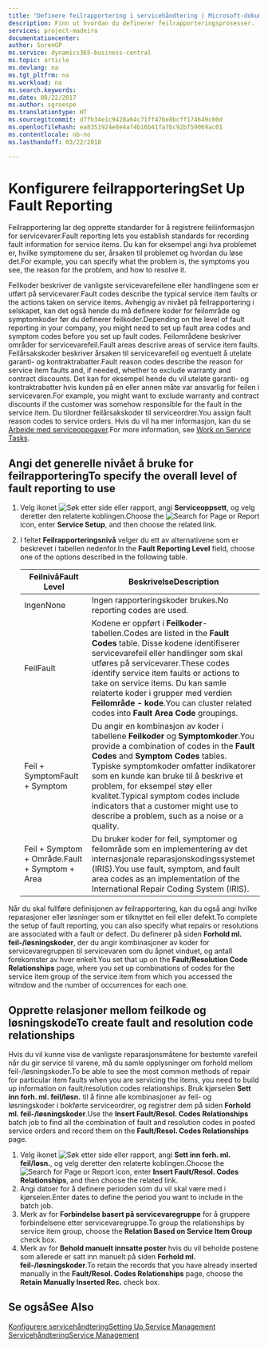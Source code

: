 ```yaml
---
title: "Definere feilrapportering i servicehåndtering | Microsoft-dokumentasjon"
description: Finn ut hvordan du definerer feilrapporteringsprosesser.
services: project-madeira
documentationcenter: 
author: SorenGP
ms.service: dynamics365-business-central
ms.topic: article
ms.devlang: na
ms.tgt_pltfrm: na
ms.workload: na
ms.search.keywords: 
ms.date: 08/22/2017
ms.author: sgroespe
ms.translationtype: HT
ms.sourcegitcommit: d7fb34e1c9428a64c71ff47be8bcff174649c00d
ms.openlocfilehash: ea8351924e8e4af4b16b41fa7bc92bf59069ac01
ms.contentlocale: nb-no
ms.lasthandoff: 03/22/2018

---
```


# <a name="set-up-fault-reporting"></a><span data-ttu-id="3f908-103">Konfigurere feilrapportering</span><span class="sxs-lookup"><span data-stu-id="3f908-103">Set Up Fault Reporting</span></span>
<span data-ttu-id="3f908-104">Feilrapportering lar deg opprette standarder for å registrere feilinformasjon for servicevarer.</span><span class="sxs-lookup"><span data-stu-id="3f908-104">Fault reporting lets you establish standards for recording fault information for service items.</span></span> <span data-ttu-id="3f908-105">Du kan for eksempel angi hva problemet er, hvilke symptomene du ser, årsaken til problemet og hvordan du løse det.</span><span class="sxs-lookup"><span data-stu-id="3f908-105">For example, you can specify what the problem is, the symptoms you see, the reason for the problem, and how to resolve it.</span></span>  

<span data-ttu-id="3f908-106">Feilkoder beskriver de vanligste servicevarefeilene eller handlingene som er utført på servicevarer.</span><span class="sxs-lookup"><span data-stu-id="3f908-106">Fault codes describe the typical service item faults or the actions taken on service items.</span></span> <span data-ttu-id="3f908-107">Avhengig av nivået på feilrapportering i selskapet, kan det også hende du må definere koder for feilområde og symptomkoder før du definerer feilkoder.</span><span class="sxs-lookup"><span data-stu-id="3f908-107">Depending on the level of fault reporting in your company, you might need to set up fault area codes and symptom codes before you set up fault codes.</span></span> <span data-ttu-id="3f908-108">Feilområdene beskriver områder for servicevarefeil.</span><span class="sxs-lookup"><span data-stu-id="3f908-108">Fault areas descrive areas of service item faults.</span></span> <span data-ttu-id="3f908-109">Feilårsakskoder beskriver årsaken til servicevarefeil og eventuelt å utelate garanti- og kontraktrabatter.</span><span class="sxs-lookup"><span data-stu-id="3f908-109">Fault reason codes describe the reason for service item faults and, if needed, whether to exclude warranty and contract discounts.</span></span> <span data-ttu-id="3f908-110">Det kan for eksempel hende du vil utelate garanti- og kontraktrabatter hvis kunden på en eller annen måte var ansvarlig for feilen i servicevaren.</span><span class="sxs-lookup"><span data-stu-id="3f908-110">For example, you might want to exclude warranty and contract discounts if the customer was somehow responsible for the fault in the service item.</span></span> <span data-ttu-id="3f908-111">Du tilordner feilårsakskoder til serviceordrer.</span><span class="sxs-lookup"><span data-stu-id="3f908-111">You assign fault reason codes to service orders.</span></span> <span data-ttu-id="3f908-112">Hvis du vil ha mer informasjon, kan du se [Arbeide med serviceoppgaver](service-how-to-work-on-service-tasks.md).</span><span class="sxs-lookup"><span data-stu-id="3f908-112">For more information, see [Work on Service Tasks](service-how-to-work-on-service-tasks.md).</span></span>  

## <a name="to-specify-the-overall-level-of-fault-reporting-to-use"></a><span data-ttu-id="3f908-113">Angi det generelle nivået å bruke for feilrapportering</span><span class="sxs-lookup"><span data-stu-id="3f908-113">To specify the overall level of fault reporting to use</span></span>
1. <span data-ttu-id="3f908-114">Velg ikonet ![Søk etter side eller rapport](media/ui-search/search_small.png "Søk etter side eller rapport"), angi **Serviceoppsett**, og velg deretter den relaterte koblingen.</span><span class="sxs-lookup"><span data-stu-id="3f908-114">Choose the ![Search for Page or Report](media/ui-search/search_small.png "Search for Page or Report icon") icon, enter **Service Setup**, and then choose the related link.</span></span> 
2. <span data-ttu-id="3f908-115">I feltet **Feilrapporteringsnivå** velger du ett av alternativene som er beskrevet i tabellen nedenfor.</span><span class="sxs-lookup"><span data-stu-id="3f908-115">In the **Fault Reporting Level** field, choose one of the options described in the following table.</span></span>  
  
    |<span data-ttu-id="3f908-116">**Feilnivå**</span><span class="sxs-lookup"><span data-stu-id="3f908-116">**Fault Level**</span></span>|<span data-ttu-id="3f908-117">**Beskrivelse**</span><span class="sxs-lookup"><span data-stu-id="3f908-117">**Description**</span></span>|  
    |------------|-------------|  
    |<span data-ttu-id="3f908-118">Ingen</span><span class="sxs-lookup"><span data-stu-id="3f908-118">None</span></span> | <span data-ttu-id="3f908-119">Ingen rapporteringskoder brukes.</span><span class="sxs-lookup"><span data-stu-id="3f908-119">No reporting codes are used.</span></span>|  
    |<span data-ttu-id="3f908-120">Feil</span><span class="sxs-lookup"><span data-stu-id="3f908-120">Fault</span></span> | <span data-ttu-id="3f908-121">Kodene er oppført i **Feilkoder**-tabellen.</span><span class="sxs-lookup"><span data-stu-id="3f908-121">Codes are listed in the **Fault Codes** table.</span></span> <span data-ttu-id="3f908-122">Disse kodene identifiserer servicevarefeil eller handlinger som skal utføres på servicevarer.</span><span class="sxs-lookup"><span data-stu-id="3f908-122">These codes identify service item faults or actions to take on service items.</span></span> <span data-ttu-id="3f908-123">Du kan samle relaterte koder i grupper med verdien **Feilområde - kode**.</span><span class="sxs-lookup"><span data-stu-id="3f908-123">You can cluster related codes into **Fault Area Code** groupings.</span></span>|  
    |<span data-ttu-id="3f908-124">Feil + Symptom</span><span class="sxs-lookup"><span data-stu-id="3f908-124">Fault + Symptom</span></span> | <span data-ttu-id="3f908-125">Du angir en kombinasjon av koder i tabellene **Feilkoder** og **Symptomkoder**.</span><span class="sxs-lookup"><span data-stu-id="3f908-125">You provide a combination of codes in the **Fault Codes** and **Symptom Codes** tables.</span></span> <span data-ttu-id="3f908-126">Typiske symptomkoder omfatter indikatorer som en kunde kan bruke til å beskrive et problem, for eksempel støy eller kvalitet.</span><span class="sxs-lookup"><span data-stu-id="3f908-126">Typical symptom codes include indicators that a customer might use to describe a problem, such as a noise or a quality.</span></span>|  
    |<span data-ttu-id="3f908-127">Feil + Symptom + Område.</span><span class="sxs-lookup"><span data-stu-id="3f908-127">Fault + Symptom + Area</span></span> | <span data-ttu-id="3f908-128">Du bruker koder for feil, symptomer og feilområde som en implementering av det internasjonale reparasjonskodingssystemet (IRIS).</span><span class="sxs-lookup"><span data-stu-id="3f908-128">You use fault, symptom, and fault area codes as an implementation of the International Repair Coding System (IRIS).</span></span>|  
  
<span data-ttu-id="3f908-129">Når du skal fullføre definisjonen av feilrapportering, kan du også angi hvilke reparasjoner eller løsninger som er tilknyttet en feil eller defekt.</span><span class="sxs-lookup"><span data-stu-id="3f908-129">To complete the setup of fault reporting, you can also specify what repairs or resolutions are associated with a fault or defect.</span></span> <span data-ttu-id="3f908-130">Du definerer på siden **Forhold ml. feil-/løsningskoder**, der du angir kombinasjoner av koder for servicevaregruppen til servicevaren som du åpnet vinduet, og antall forekomster av hver enkelt.</span><span class="sxs-lookup"><span data-stu-id="3f908-130">You set that up on the **Fault/Resolution Code Relationships** page, where you set up combinations of codes for the service item group of the service item from which you accessed the witndow and the number of occurrences for each one.</span></span>

## <a name="to-create-fault-and-resolution-code-relationships"></a><span data-ttu-id="3f908-131">Opprette relasjoner mellom feilkode og løsningskode</span><span class="sxs-lookup"><span data-stu-id="3f908-131">To create fault and resolution code relationships</span></span>
<!--this needs to go in a working with topic-->
<span data-ttu-id="3f908-132">Hvis du vil kunne vise de vanligste reparasjonsmåtene for bestemte varefeil når du gir service til varene, må du samle opplysninger om forhold mellom feil-/løsningskoder.</span><span class="sxs-lookup"><span data-stu-id="3f908-132">To be able to see the most common methods of repair for particular item faults when you are servicing the items, you need to build up information on fault/resolution codes relationships.</span></span> <span data-ttu-id="3f908-133">Bruk kjørselen **Sett inn forh. ml. feil/løsn.** til å finne alle kombinasjoner av feil- og løsningskoder i bokførte serviceordrer, og registrer dem på siden **Forhold ml. feil-/løsningskoder**.</span><span class="sxs-lookup"><span data-stu-id="3f908-133">Use the **Insert Fault/Resol. Codes Relationships** batch job to find all the combination of fault and resolution codes in posted service orders and record them on the **Fault/Resol. Codes Relationships** page.</span></span> 
  
1. <span data-ttu-id="3f908-134">Velg ikonet ![Søk etter side eller rapport](media/ui-search/search_small.png "Søk etter side eller rapport"), angi **Sett inn forh. ml. feil/løsn.**, og velg deretter den relaterte koblingen.</span><span class="sxs-lookup"><span data-stu-id="3f908-134">Choose the ![Search for Page or Report](media/ui-search/search_small.png "Search for Page or Report icon") icon, enter **Insert Fault/Resol. Codes Relationships**, and then choose the related link.</span></span>  
2. <span data-ttu-id="3f908-135">Angi datoer for å definere perioden som du vil skal være med i kjørselen.</span><span class="sxs-lookup"><span data-stu-id="3f908-135">Enter dates to define the period you want to include in the batch job.</span></span>  
3. <span data-ttu-id="3f908-136">Merk av for **Forbindelse basert på servicevaregruppe** for å gruppere forbindelsene etter servicevaregruppe.</span><span class="sxs-lookup"><span data-stu-id="3f908-136">To group the relationships by service item group, choose the **Relation Based on Service Item Group** check box.</span></span>  
4. <span data-ttu-id="3f908-137">Merk av for **Behold manuelt innsatte poster** hvis du vil beholde postene som allerede er satt inn manuelt på siden **Forhold ml. feil-/løsningskoder**.</span><span class="sxs-lookup"><span data-stu-id="3f908-137">To retain the records that you have already inserted manually in the **Fault/Resol. Codes Relationships** page, choose the **Retain Manually Inserted Rec.** check box.</span></span>  

## <a name="see-also"></a><span data-ttu-id="3f908-138">Se også</span><span class="sxs-lookup"><span data-stu-id="3f908-138">See Also</span></span>
[<span data-ttu-id="3f908-139">Konfigurere servicehåndtering</span><span class="sxs-lookup"><span data-stu-id="3f908-139">Setting Up Service Management</span></span>](service-setup-service.md)  
[<span data-ttu-id="3f908-140">Servicehåndtering</span><span class="sxs-lookup"><span data-stu-id="3f908-140">Service Management</span></span>](service-service.md)  

